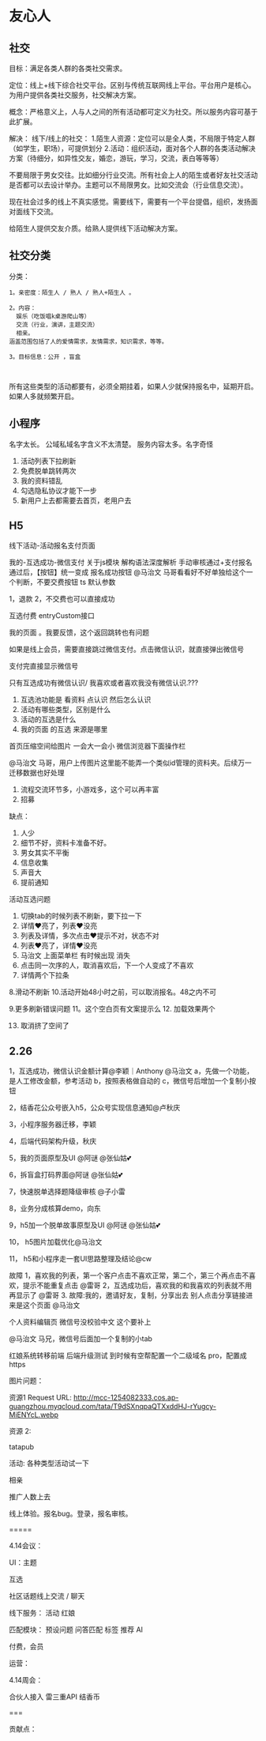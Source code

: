 
# 友心人

## 社交

目标：满足各类人群的各类社交需求。

定位：线上+线下综合社交平台。区别与传统互联网线上平台。平台用户是核心。为用户提供各类社交服务，社交解决方案。

概念：严格意义上，人与人之间的所有活动都可定义为社交。所以服务内容可基于此扩展。

解决： 线下/线上的社交：
1.陌生人资源：定位可以是全人类，不局限于特定人群（如学生，职场），可提供划分
2.活动：组织活动，面对各个人群的各类活动解决方案（待细分，如异性交友，婚恋，游玩，学习，交流，表白等等等）

不要局限于男女交往。比如细分行业交流。所有社会上人的陌生或者好友社交活动是否都可以去设计举办。主题可以不局限男女。比如交流会（行业信息交流）。

现在社会过多的线上不真实感觉。需要线下，需要有一个平台提倡，组织，发扬面对面线下交流。

给陌生人提供交友介质。给熟人提供线下活动解决方案。

## 社交分类

分类：

```
1。亲密度：陌生人 / 熟人 / 熟人+陌生人 。

2。内容：
  娱乐（吃饭唱k桌游爬山等）
  交流（行业，演讲，主题交流）
  相亲。
涵盖范围包括了人的爱情需求，友情需求，知识需求，等等。

3。目标信息：公开 ，盲盒



```

所有这些类型的活动都要有，必须全期挂着，如果人少就保持报名中，延期开启。如果人多就频繁开启。

## 小程序

名字太长。
公域私域名字含义不太清楚。
服务内容太多。名字奇怪

1. 活动列表下拉刷新
2. 免费脱单跳转两次
3. 我的资料错乱
4. 勾选隐私协议才能下一步
5. 新用户上去都需要去首页，老用户去

## H5

线下活动-活动报名支付页面

我的-互选成功-微信支付
关于js模块
解构语法深度解析
手动审核通过+支付报名通过后，【按钮】统一变成  报名成功按钮
@马治文 马哥看看好不好单独给这个一个判断，不要交费按钮
ts 默认参数

1，退款
2，不交费也可以直接成功

互选付费
entryCustom接口

<!-- 我的-我喜欢的-线上互选  主页错乱 -->
<!-- 我的页面 划不动 -->
我的页面 。我要反馈，这个返回跳转也有问题
<!-- 申请合伙人 button不见了。 -->
如果是线上会员，需要直接跳过微信支付。点击微信认识，就直接弹出微信号

支付完直接显示微信号

只有互选成功有微信认识/ 我喜欢或者喜欢我没有微信认识.???

1. 互选池功能是 看资料 点认识 然后怎么认识
2. 活动有哪些类型，区别是什么
3. 活动的互选是什么
4. 我的页面 的互选 来源是哪里

首页压缩空间给图片
一会大一会小
微信浏览器下面操作栏

@马治文 马哥，用户上传图片这里能不能弄一个类似id管理的资料夹。后续万一迁移数据也好处理

1. 流程交流环节多，小游戏多，这个可以再丰富
2. 招募

缺点：

1. 人少
2. 细节不好，资料卡准备不好。
3. 男女其实不平衡
4. 信息收集
5. 声音大
6. 提前通知

活动互选问题

1. 切换tab的时候列表不刷新，要下拉一下
2. 详情❤️亮了，列表❤️没亮
3. 列表及详情，多次点击❤️提示不对，状态不对
4. 列表❤️亮了，详情❤️没亮
5. 马治文 上面菜单栏 有时候出现 消失
6. 点击同一次序的人，取消喜欢后，下一个人变成了不喜欢
7. 详情两个下拉条

8.滑动不刷新
10.活动开始48小时之前，可以取消报名。48之内不可

9.更多刷新错误问题
11。这个空白页有文案提示么
12. 加载效果两个

13. 取消挤了空间了

## 2.26

1，互选成功，微信认识金额计算@李颖｜Anthony @马治文
a，先做一个功能，是人工修改金额，参考活动
b，按照表格做自动的
c，微信号后增加一个复制小按钮

2，结香花公众号嵌入h5，公众号实现信息通知@卢秋庆

3，小程序服务器迁移，李颖

4，后端代码架构升级，秋庆

5，我的页面原型及UI @阿谜 @张仙姑💕

6，拆盲盒打码界面@阿谜
@张仙姑💕

7，快速脱单选择题降级审核
@子小雷

8，业务分成核算demo，向东

9，h5加一个脱单故事原型及UI @阿谜 @张仙姑💕

10， h5图片加载优化@马治文

11， h5和小程序走一套UI思路整理及结论@cw

故障
1，喜欢我的列表，第一个客户点击不喜欢正常，第二个，第三个再点击不喜欢，提示不能重复点击 @雷哥
2，互选成功后，喜欢我的和我喜欢的列表就不用再显示了 @雷哥
3. 故障:我的，邀请好友，复制，分享出去 别人点击分享链接进来是这个页面 @马治文

个人资料编辑页 微信号没校验中文 这个要补上

@马治文 马兄，微信号后面加一个复制的小tab

红娘系统转移前端
后端升级测试
到时候有空帮配置一个二级域名 pro，配置成https

图片问题：

资源1
Request URL: <http://mcc-1254082333.cos.ap-guangzhou.myqcloud.com/tata/T9dSXnqpaQTXxddHJ-rYugcy-MiENYcL.webp>

资源 2:

tatapub

活动:
各种类型活动试一下

相亲

推广人数上去

线上体验。报名bug。登录，报名审核。

=====

4.14会议：

UI：主题

互选

社区话题线上交流 / 聊天

线下服务： 活动 红娘

匹配模块：
预设问题 问答匹配 标签 推荐 AI

付费，会员

运营：

4.14周会：

合伙人接入
雷三重API 结香币

===

贡献点：
